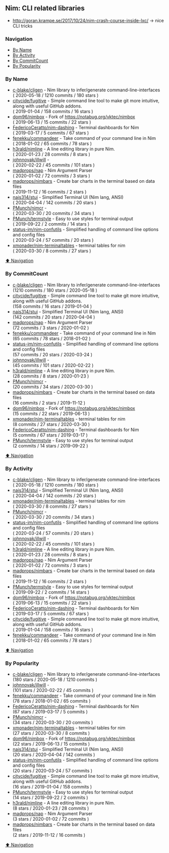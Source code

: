 ## Nim: CLI related libraries

- http://goran.krampe.se/2017/10/24/nim-crash-course-inside-lxc/
  -> nice CLI tricks

### Navigation

- [By Name](#by-name)
- [By Activity](#by-activity)
- [By CommitCount](#by-commitcount)
- [By Popularity](#by-popularity)

### By Name
<!-- PROJECTS_LIST -->
- [c-blake/cligen](https://github.com/c-blake/cligen) - Nim library to infer/generate command-line-interfaces <br/> ( 2020-05-18 / 1210 commits / 180 stars )
- [citycide/fugitive](https://github.com/citycide/fugitive) - Simple command line tool to make git more intuitive, along with useful GitHub addons. <br/> ( 2019-01-04 / 158 commits / 16 stars )
- [dom96/nimbox](https://github.com/dom96/nimbox) - Fork of https://notabug.org/vktec/nimbox <br/> ( 2019-06-13 / 15 commits / 22 stars )
- [FedericoCeratto/nim-dashing](https://github.com/FedericoCeratto/nim-dashing) - Terminal dashboards for Nim <br/> ( 2019-03-17 / 5 commits / 67 stars )
- [fenekku/commandeer](https://github.com/fenekku/commandeer) - Take command of your command line in Nim <br/> ( 2018-01-02 / 65 commits / 78 stars )
- [h3rald/nimline](https://github.com/h3rald/nimline) - A line editing library in pure Nim. <br/> ( 2020-01-23 / 28 commits / 8 stars )
- [johnnovak/illwill](https://github.com/johnnovak/illwill) -  <br/> ( 2020-02-22 / 45 commits / 101 stars )
- [madprops/nap](https://github.com/madprops/nap) - Nim Argument Parser <br/> ( 2020-01-02 / 72 commits / 3 stars )
- [madprops/nimbars](https://github.com/madprops/nimbars) - Create bar charts in the terminal based on data files <br/> ( 2019-11-12 / 16 commits / 2 stars )
- [nais314/stui](https://github.com/nais314/stui) - Simplified Terminal UI (Nim lang, ANSI) <br/> ( 2020-04-04 / 142 commits / 20 stars )
- [PMunch/nimcr](https://github.com/PMunch/nimcr) -  <br/> ( 2020-03-30 / 20 commits / 34 stars )
- [PMunch/termstyle](https://github.com/PMunch/termstyle) - Easy to use styles for terminal output <br/> ( 2019-09-22 / 2 commits / 14 stars )
- [status-im/nim-confutils](https://github.com/status-im/nim-confutils) - Simplified handling of command line options and config files <br/> ( 2020-03-24 / 57 commits / 20 stars )
- [xmonader/nim-terminaltables](https://github.com/xmonader/nim-terminaltables) - terminal tables for nim <br/> ( 2020-03-30 / 8 commits / 27 stars )
<!-- /PROJECTS_LIST -->

[⬆ Navigation](#navigation)

### By CommitCount
<!-- COMMITCOUNT_LIST -->
- [c-blake/cligen](https://github.com/c-blake/cligen) - Nim library to infer/generate command-line-interfaces <br/> (1210 commits / 180 stars / 2020-05-18 )
- [citycide/fugitive](https://github.com/citycide/fugitive) - Simple command line tool to make git more intuitive, along with useful GitHub addons. <br/> (158 commits / 16 stars / 2019-01-04 )
- [nais314/stui](https://github.com/nais314/stui) - Simplified Terminal UI (Nim lang, ANSI) <br/> (142 commits / 20 stars / 2020-04-04 )
- [madprops/nap](https://github.com/madprops/nap) - Nim Argument Parser <br/> (72 commits / 3 stars / 2020-01-02 )
- [fenekku/commandeer](https://github.com/fenekku/commandeer) - Take command of your command line in Nim <br/> (65 commits / 78 stars / 2018-01-02 )
- [status-im/nim-confutils](https://github.com/status-im/nim-confutils) - Simplified handling of command line options and config files <br/> (57 commits / 20 stars / 2020-03-24 )
- [johnnovak/illwill](https://github.com/johnnovak/illwill) -  <br/> (45 commits / 101 stars / 2020-02-22 )
- [h3rald/nimline](https://github.com/h3rald/nimline) - A line editing library in pure Nim. <br/> (28 commits / 8 stars / 2020-01-23 )
- [PMunch/nimcr](https://github.com/PMunch/nimcr) -  <br/> (20 commits / 34 stars / 2020-03-30 )
- [madprops/nimbars](https://github.com/madprops/nimbars) - Create bar charts in the terminal based on data files <br/> (16 commits / 2 stars / 2019-11-12 )
- [dom96/nimbox](https://github.com/dom96/nimbox) - Fork of https://notabug.org/vktec/nimbox <br/> (15 commits / 22 stars / 2019-06-13 )
- [xmonader/nim-terminaltables](https://github.com/xmonader/nim-terminaltables) - terminal tables for nim <br/> (8 commits / 27 stars / 2020-03-30 )
- [FedericoCeratto/nim-dashing](https://github.com/FedericoCeratto/nim-dashing) - Terminal dashboards for Nim <br/> (5 commits / 67 stars / 2019-03-17 )
- [PMunch/termstyle](https://github.com/PMunch/termstyle) - Easy to use styles for terminal output <br/> (2 commits / 14 stars / 2019-09-22 )
<!-- /COMMITCOUNT_LIST -->
[⬆ Navigation](#navigation)

### By Activity
<!-- ACTIVITY_LIST -->
- [c-blake/cligen](https://github.com/c-blake/cligen) - Nim library to infer/generate command-line-interfaces <br/> ( 2020-05-18 / 1210 commits / 180 stars )
- [nais314/stui](https://github.com/nais314/stui) - Simplified Terminal UI (Nim lang, ANSI) <br/> ( 2020-04-04 / 142 commits / 20 stars )
- [xmonader/nim-terminaltables](https://github.com/xmonader/nim-terminaltables) - terminal tables for nim <br/> ( 2020-03-30 / 8 commits / 27 stars )
- [PMunch/nimcr](https://github.com/PMunch/nimcr) -  <br/> ( 2020-03-30 / 20 commits / 34 stars )
- [status-im/nim-confutils](https://github.com/status-im/nim-confutils) - Simplified handling of command line options and config files <br/> ( 2020-03-24 / 57 commits / 20 stars )
- [johnnovak/illwill](https://github.com/johnnovak/illwill) -  <br/> ( 2020-02-22 / 45 commits / 101 stars )
- [h3rald/nimline](https://github.com/h3rald/nimline) - A line editing library in pure Nim. <br/> ( 2020-01-23 / 28 commits / 8 stars )
- [madprops/nap](https://github.com/madprops/nap) - Nim Argument Parser <br/> ( 2020-01-02 / 72 commits / 3 stars )
- [madprops/nimbars](https://github.com/madprops/nimbars) - Create bar charts in the terminal based on data files <br/> ( 2019-11-12 / 16 commits / 2 stars )
- [PMunch/termstyle](https://github.com/PMunch/termstyle) - Easy to use styles for terminal output <br/> ( 2019-09-22 / 2 commits / 14 stars )
- [dom96/nimbox](https://github.com/dom96/nimbox) - Fork of https://notabug.org/vktec/nimbox <br/> ( 2019-06-13 / 15 commits / 22 stars )
- [FedericoCeratto/nim-dashing](https://github.com/FedericoCeratto/nim-dashing) - Terminal dashboards for Nim <br/> ( 2019-03-17 / 5 commits / 67 stars )
- [citycide/fugitive](https://github.com/citycide/fugitive) - Simple command line tool to make git more intuitive, along with useful GitHub addons. <br/> ( 2019-01-04 / 158 commits / 16 stars )
- [fenekku/commandeer](https://github.com/fenekku/commandeer) - Take command of your command line in Nim <br/> ( 2018-01-02 / 65 commits / 78 stars )
<!-- /ACTIVITY_LIST -->

[⬆ Navigation](#navigation)

### By Popularity
<!-- POPULARITY_LIST -->
- [c-blake/cligen](https://github.com/c-blake/cligen) - Nim library to infer/generate command-line-interfaces <br/> (180 stars / 2020-05-18 / 1210 commits )
- [johnnovak/illwill](https://github.com/johnnovak/illwill) -  <br/> (101 stars / 2020-02-22 / 45 commits )
- [fenekku/commandeer](https://github.com/fenekku/commandeer) - Take command of your command line in Nim <br/> (78 stars / 2018-01-02 / 65 commits )
- [FedericoCeratto/nim-dashing](https://github.com/FedericoCeratto/nim-dashing) - Terminal dashboards for Nim <br/> (67 stars / 2019-03-17 / 5 commits )
- [PMunch/nimcr](https://github.com/PMunch/nimcr) -  <br/> (34 stars / 2020-03-30 / 20 commits )
- [xmonader/nim-terminaltables](https://github.com/xmonader/nim-terminaltables) - terminal tables for nim <br/> (27 stars / 2020-03-30 / 8 commits )
- [dom96/nimbox](https://github.com/dom96/nimbox) - Fork of https://notabug.org/vktec/nimbox <br/> (22 stars / 2019-06-13 / 15 commits )
- [nais314/stui](https://github.com/nais314/stui) - Simplified Terminal UI (Nim lang, ANSI) <br/> (20 stars / 2020-04-04 / 142 commits )
- [status-im/nim-confutils](https://github.com/status-im/nim-confutils) - Simplified handling of command line options and config files <br/> (20 stars / 2020-03-24 / 57 commits )
- [citycide/fugitive](https://github.com/citycide/fugitive) - Simple command line tool to make git more intuitive, along with useful GitHub addons. <br/> (16 stars / 2019-01-04 / 158 commits )
- [PMunch/termstyle](https://github.com/PMunch/termstyle) - Easy to use styles for terminal output <br/> (14 stars / 2019-09-22 / 2 commits )
- [h3rald/nimline](https://github.com/h3rald/nimline) - A line editing library in pure Nim. <br/> (8 stars / 2020-01-23 / 28 commits )
- [madprops/nap](https://github.com/madprops/nap) - Nim Argument Parser <br/> (3 stars / 2020-01-02 / 72 commits )
- [madprops/nimbars](https://github.com/madprops/nimbars) - Create bar charts in the terminal based on data files <br/> (2 stars / 2019-11-12 / 16 commits )
<!-- /POPULARITY_LIST -->

[⬆ Navigation](#navigation)
